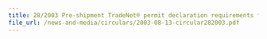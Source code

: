 ```yaml
---
title: 28/2003 Pre-shipment TradeNet® permit declaration requirements for certain exports/re-exports to the DPRK and Iran WEF 1 September 2003
file_url: /news-and-media/circulars/2003-08-13-circular282003.pdf
---
```

